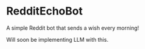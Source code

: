 # RedditEchoBot
A simple Reddit bot that sends a wish every morning!

Will soon be implementing LLM with this.
